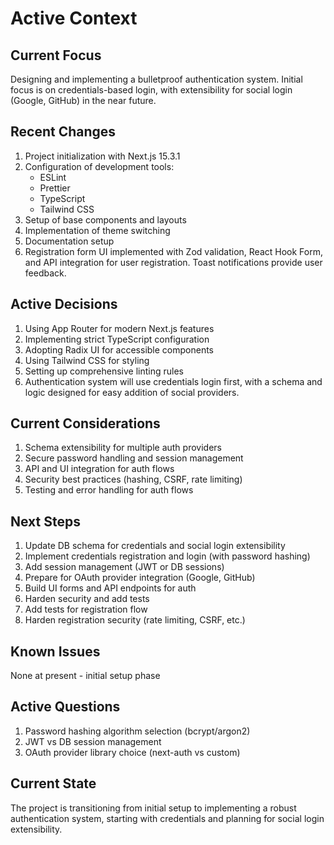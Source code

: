 # Active Context

## Current Focus

Designing and implementing a bulletproof authentication system. Initial focus is on credentials-based login, with extensibility for social login (Google, GitHub) in the near future.

## Recent Changes

1. Project initialization with Next.js 15.3.1
2. Configuration of development tools:
   - ESLint
   - Prettier
   - TypeScript
   - Tailwind CSS
3. Setup of base components and layouts
4. Implementation of theme switching
5. Documentation setup
6. Registration form UI implemented with Zod validation, React Hook Form, and API integration for user registration. Toast notifications provide user feedback.

## Active Decisions

1. Using App Router for modern Next.js features
2. Implementing strict TypeScript configuration
3. Adopting Radix UI for accessible components
4. Using Tailwind CSS for styling
5. Setting up comprehensive linting rules
6. Authentication system will use credentials login first, with a schema and logic designed for easy addition of social providers.

## Current Considerations

1. Schema extensibility for multiple auth providers
2. Secure password handling and session management
3. API and UI integration for auth flows
4. Security best practices (hashing, CSRF, rate limiting)
5. Testing and error handling for auth flows

## Next Steps

1. Update DB schema for credentials and social login extensibility
2. Implement credentials registration and login (with password hashing)
3. Add session management (JWT or DB sessions)
4. Prepare for OAuth provider integration (Google, GitHub)
5. Build UI forms and API endpoints for auth
6. Harden security and add tests
7. Add tests for registration flow
8. Harden registration security (rate limiting, CSRF, etc.)

## Known Issues

None at present - initial setup phase

## Active Questions

1. Password hashing algorithm selection (bcrypt/argon2)
2. JWT vs DB session management
3. OAuth provider library choice (next-auth vs custom)

## Current State

The project is transitioning from initial setup to implementing a robust authentication system, starting with credentials and planning for social login extensibility.
